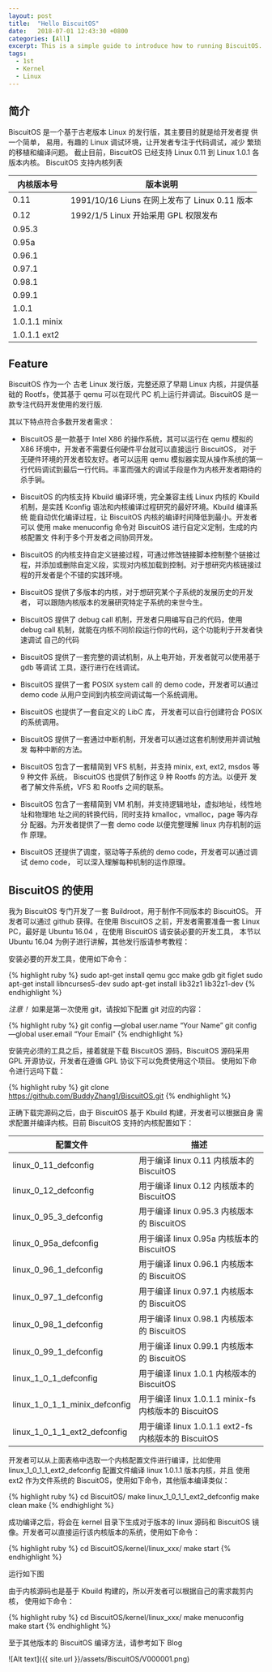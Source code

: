 ```yaml
---
layout: post
title:  "Hello BiscuitOS"
date:   2018-07-01 12:43:30 +0800
categories: [All]
excerpt: This is a simple guide to introduce how to running BiscuitOS.
tags:
  - 1st
  - Kernel
  - Linux
---
```


## 简介

BiscuitOS 是一个基于古老版本 Linux 的发行版，其主要目的就是给开发者提
供一个简单， 易用，有趣的 Linux 调试环境，让开发者专注于代码调试，减少
繁琐的移植和编译问题。 截止目前，BiscuitOS 已经支持 Linux 0.11 到 
Linux 1.0.1 各版本内核。 BiscuitOS 支持内核列表

| 内核版本号         | 版本说明                           |
| ------------------ | -----------------------------------|
| 0.11               | 1991/10/16 Liuns 在网上发布了 Linux 0.11 版本 |  
| 0.12               | 1992/1/5 Linux 开始采用 GPL 权限发布 |
| 0.95.3             |                                      |
| 0.95a              |                                      |
| 0.96.1             |                                      |
| 0.97.1             |                                      |
| 0.98.1             |                                      |
| 0.99.1             |                                      |
| 1.0.1              |                                      |
| 1.0.1.1 minix      |                                      |
| 1.0.1.1 ext2       |                                      |

## Feature

BiscuitOS 作为一个 古老 Linux 发行版，完整还原了早期 Linux 内核，并提供基础的 Rootfs，使其基于 qemu 可以在现代 PC 机上运行并调试。BiscuitOS 是一款专注代码开发使用的发行版.

其以下特点符合多数开发者需求：
  
  * BiscuitOS 是一款基于 Intel X86 的操作系统，其可以运行在 qemu 模拟的 
    X86 环境中，开发者不需要任何硬件平台就可以直接运行 BiscuitOS， 对于
    无硬件环境的开发者较友好。者可以运用 qemu 模拟器实现从操作系统的第一
    行代码调试到最后一行代码。丰富而强大的调试手段是作为内核开发者期待的杀手锏。

  * BiscuitOS 的内核支持 Kbuild 编译环境，完全兼容主线 Linux 内核的 Kbuild
    机制，是实践 Kconfig 语法和内核编译过程研究的最好环境。Kbuild 编译系统
    能自动优化编译过程，让 BiscuitOS 内核的编译时间降低到最小。开发者可以
    使用 make menuconfig 命令对 BiscuitOS 进行自定义定制，生成的内核配置文
    件利于多个开发者之间协同开发。

  * BiscuitOS 的内核支持自定义链接过程，可通过修改链接脚本控制整个链接过
    程，并添加或删除自定义段，实现对内核加载到控制。对于想研究内核链接过
    程的开发者是个不错的实践环境。
    
  * BiscuitOS 提供了多版本的内核，对于想研究某个子系统的发展历史的开发者，
    可以跟随内核版本的发展研究特定子系统的来世今生。

  * BiscuitOS 提供了 debug call 机制，开发者只用编写自己的代码，使用 debug 
    call 机制，就能在内核不同阶段运行你的代码，这个功能利于开发者快速调试
    自己的代码
    
  * BiscuitOS 提供了一套完整的调试机制，从上电开始，开发者就可以使用基于 
    gdb 等调试 工具，逐行进行在线调试。
    
  * BiscuitOS 提供了一套 POSIX system call 的 demo code，开发者可以通过 
    demo code 从用户空间到内核空间调试每一个系统调用。
    
  * BiscuitOS 也提供了一套自定义的 LibC 库， 开发者可以自行创建符合 POSIX 
    的系统调用。
    
  * BiscuitOS 提供了一套通过中断机制，开发者可以通过这套机制使用并调试触发
    每种中断的方法。
    
  * BiscuitOS 包含了一套精简到 VFS 机制，并支持 minix, ext, ext2, msdos 
    等 9 种文件 系统， BiscuitOS 也提供了制作这 9 种 Rootfs 的方法。以便开
    发者了解文件系统，VFS 和 Rootfs 之间的联系。
    
  * BiscuitOS 包含了一套精简到 VM 机制，并支持逻辑地址，虚拟地址，线性地
    址和物理地 址之间的转换代码，同时支持 kmalloc，vmalloc，page 等内存分
    配器。为开发者提供了一套 demo code 以便完整理解 linux 内存机制的运作
    原理。
    
  * BiscuitOS 还提供了调度，驱动等子系统的 demo code，开发者可以通过调试
    demo code， 可以深入理解每种机制的运作原理。

## BiscuitOS 的使用

我为 BiscuitOS 专门开发了一套 Buildroot，用于制作不同版本的 BiscuitOS。
开发者可以通过 github 获得。在使用 BiscuitOS 之前，开发者需要准备一套 
Linux PC，最好是 Ubuntu 16.04 ，在使用 BiscuitOS 请安装必要的开发工具，
本节以 Ubuntu 16.04 为例子进行讲解，其他发行版请参考教程：

安装必要的开发工具，使用如下命令：

{% highlight ruby %}
  sudo apt-get install qemu gcc make gdb git figlet
  sudo apt-get install libncurses5-dev
  sudo apt-get install lib32z1 lib32z1-dev
{% endhighlight %}

*注意！* 如果是第一次使用 git，请按如下配置 git 对应的内容：

{% highlight ruby %}
  git config —global user.name “Your Name”
  git config —global user.email “Your Email"
{% endhighlight %}

安装完必须的工具之后，接着就是下载 BiscuitOS 源码，BiscuitOS 源码采用 
GPL 开源协议，开发者在遵循 GPL 协议下可以免费使用这个项目。
使用如下命令进行远吗下载：

{% highlight ruby %}
  git clone https://github.com/BuddyZhang1/BiscuitOS.git
{% endhighlight %}

正确下载完源码之后，由于 BiscuitOS 基于 Kbuild 构建，开发者可以根据自身
需求配置并编译内核。目前 BiscuitOS 支持的内核配置如下：

| 配置文件                     | 描述                                     |
| ---------------------------- | ---------------------------------------- |
| linux_0_11_defconfig         | 用于编译 linux 0.11 内核版本的 BiscuitOS |
| linux_0_12_defconfig         | 用于编译 linux 0.12 内核版本的 BiscuitOS |
| linux_0_95_3_defconfig       | 用于编译 linux 0.95.3 内核版本的 BiscuitOS |
| linux_0_95a_defconfig        | 用于编译 linux 0.95a 内核版本的 BiscuitOS |
| linux_0_96_1_defconfig       | 用于编译 linux 0.96.1 内核版本的 BiscuitOS |
| linux_0_97_1_defconfig       | 用于编译 linux 0.97.1 内核版本的 BiscuitOS |
| linux_0_98_1_defconfig       | 用于编译 linux 0.98.1 内核版本的 BiscuitOS |
| linux_0_99_1_defconfig       | 用于编译 linux 0.99.1 内核版本的 BiscuitOS |
| linux_1_0_1_defconfig        | 用于编译 linux 1.0.1 内核版本的 BiscuitOS |
| linux_1_0_1_1_minix_defconfig | 用于编译 linux 1.0.1.1 minix-fs 内核版本的 BiscuitOS |
| linux_1_0_1_1_ext2_defconfig  | 用于编译 linux 1.0.1.1 ext2-fs 内核版本的 BiscuitOS |

开发者可以从上面表格中选取一个内核配置文件进行编译，比如使用 
linux_1_0_1_1_ext2_defconfig 配置文件编译 linux 1.0.1.1 版本内核，并且
使用 ext2 作为文件系统的 BiscuitOS，使用如下命令，其他版本编译类似：

{% highlight ruby %}
  cd BiscuitOS/
  make linux_1_0_1_1_ext2_defconfig
  make clean
  make
{% endhighlight %}

成功编译之后，将会在 kernel 目录下生成对于版本的 linux 源码和 BiscuitOS
镜像。开发者可以直接运行该内核版本的系统，使用如下命令：

{% highlight ruby %}
  cd BiscuitOS/kernel/linux_xxx/
  make start
{% endhighlight %}

运行如下图

由于内核源码也是基于 Kbuild 构建的，所以开发者可以根据自己的需求裁剪内核，
使用如下命令：

{% highlight ruby %}
  cd BiscuitOS/kernel/linux_xxx/
  make menuconfig
  make start
{% endhighlight %}

至于其他版本的 BiscuitOS 编译方法，请参考如下 Blog

![Alt text]({{ site.url }}/assets/BiscuitOS/V000001.png)

